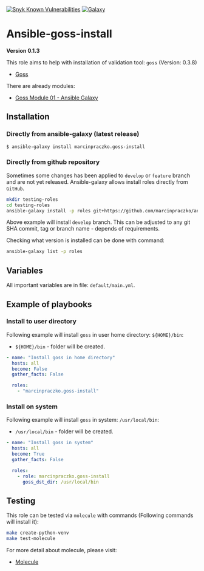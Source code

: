 [![Snyk Known Vulnerabilities](https://snyk.io//test/github/marcinpraczko/ansible-goss-install/badge.svg?targetFile=requirements.txt)](https://snyk.io//test/github/marcinpraczko/ansible-goss-install?targetFile=requirements.txt) [![Galaxy](https://img.shields.io/badge/galaxy-dockpack.base__goss-blue.svg?style=flat)](https://galaxy.ansible.com/marcinpraczko/goss-install)  




# Ansible-goss-install

**Version 0.1.3**

This role aims to help with installation of validation tool: ``goss`` (Version: 0.3.8)

- [Goss](https://github.com/aelsabbahy/goss)

There are already modules:

- [Goss Module 01 - Ansible Galaxy](https://galaxy.ansible.com/dockpack/base_goss)


## Installation

### Directly from ansible-galaxy (latest release)
```bash
$ ansible-galaxy install marcinpraczko.goss-install
```

### Directly from github repository

Sometimes some changes has been applied to ``develop`` or ``feature`` branch and are not yet released.
Ansible-galaxy allows install roles directly from ``GitHub``.

```bash
mkdir testing-roles
cd testing-roles
ansible-galaxy install -p roles git+https://github.com/marcinpraczko/ansible-goss-install.git,develop
```

Above example will install ``develop`` branch. This can be adjusted to any git SHA commit, tag or branch
name - depends of requirements.

Checking what version is installed can be done with command:
```bash
ansible-galaxy list -p roles
```

## Variables

All important variables are in file: ``default/main.yml``.

## Example of playbooks

### Install to user directory

Following example will install ``goss`` in user home directory: ``${HOME}/bin``:

- ``${HOME}/bin`` - folder will be created.

```yaml
- name: "Install goss in home directory"
  hosts: all
  become: False
  gather_facts: False

  roles:
    - "marcinpraczko.goss-install"
```

### Install on system

Following example will install ``goss`` in system: ``/usr/local/bin``:

- ``/usr/local/bin`` - folder will be created.

```yaml
- name: "Install goss in system"
  hosts: all
  become: True
  gather_facts: False

  roles:
    - role: marcinpraczko.goss-install
      goss_dst_dir: /usr/local/bin
```

## Testing

This role can be tested via ``molecule`` with commands (Following commands will install it):

```bash
make create-python-venv
make test-molecule
```

For more detail about molecule, please visit:

- [Molecule](https://molecule.readthedocs.io/en/latest/)
